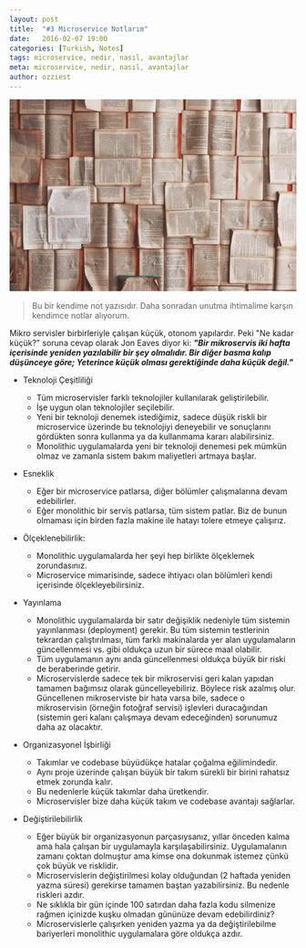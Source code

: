 ```yaml
---
layout: post
title:  "#3 Microservice Notlarım"
date:   2016-02-07 19:00
categories: [Turkish, Notes]
tags: microservice, nedir, nasıl, avantajlar
meta: microservice, nedir, nasıl, avantajlar
author: ozziest
---
```


<a href="https://pixabay.com/en/books-pages-story-stories-notes-1245690/" target="_blank">
    <img src="/images/posts/notes.jpg" class="center" />
</a>

> Bu bir kendime not yazısıdır. Daha sonradan unutma ihtimalime karşın kendimce notlar alıyorum. 

Mikro servisler birbirleriyle çalışan küçük, otonom yapılardır. Peki "Ne kadar küçük?" soruna cevap olarak Jon Eaves diyor ki: ***"Bir mikroservis iki hafta içerisinde yeniden yazılabilir bir şey olmalıdır. Bir diğer basma kalıp düşünceye göre; Yeterince küçük olması gerektiğinde daha küçük değil."***


- Teknoloji Çeşitliliği
	- Tüm microservisler farklı teknolojiler kullanılarak geliştirilebilir.
	- İşe uygun olan teknolojiler seçilebilir.
	- Yeni bir teknoloji denemek istediğimiz, sadece düşük riskli bir microservice üzerinde bu teknolojiyi deneyebilir ve sonuçlarını gördükten sonra kullanma ya da kullanmama kararı alabilirsiniz.
	- Monolithic uygulamalarda yeni bir teknoloji denemesi pek mümkün olmaz ve zamanla sistem bakım maliyetleri artmaya başlar.

- Esneklik
	- Eğer bir microservice patlarsa, diğer bölümler çalışmalarına devam edebilirler.
	- Eğer monolithic bir servis patlarsa, tüm sistem patlar. Biz de bunun olmaması için birden fazla makine ile hatayı tolere etmeye çalışırız.

- Ölçeklenebilirlik:
	- Monolithic uygulamalarda her şeyi hep birlikte ölçeklemek zorundasınız.
	- Microservice mimarisinde, sadece ihtiyacı olan bölümleri kendi içerisinde ölçekleyebilirsiniz. 

- Yayınlama
	- Monolithic uygulamalarda bir satır değişiklik nedeniyle tüm sistemin yayınlanması (deployment) gerekir. Bu tüm sistemin testlerinin tekrardan çalıştırılması, tüm farklı makinalarda yer alan uygulamaların güncellenmesi vs. gibi oldukça uzun bir sürece maal olabilir.
	- Tüm uygulamanın aynı anda güncellenmesi oldukça büyük bir riski de beraberinde getirir. 
	- Microservislerde sadece tek bir mikroservisi geri kalan yapıdan tamamen bağımsız olarak güncelleyebiliriz. Böylece risk azalmış olur. Güncellenen mikroserviste bir hata varsa bile, sadece o mikroservisin (örneğin fotoğraf servisi) işlevleri duracağından (sistemin geri kalanı çalışmaya devam edeceğinden) sorunumuz daha az olacaktır.

- Organizasyonel İşbirliği
	- Takımlar ve codebase büyüdükçe hatalar çoğalma eğilimindedir. 
	- Aynı proje üzerinde çalışan büyük bir takım sürekli bir birini rahatsız etmek zorunda kalır.
	- Bu nedenlerle küçük takımlar daha üretkendir.
	- Microservisler bize daha küçük takım ve codebase avantajı sağlarlar.

- Değiştirilebilirlik
	- Eğer büyük bir organizasyonun parçasıysanız, yıllar önceden kalma ama hala çalışan bir uygulamayla karşılaşabilirsiniz. Uygulamalanın zamanı çoktan dolmuştur ama kimse ona dokunmak istemez çünkü çok büyük ve risklidir.
	- Microservislerin değiştirilmesi kolay olduğundan (2 haftada yeniden yazma süresi) gerekirse tamamen baştan yazabilirsiniz. Bu nedenle riskleri azdır.
	- Ne sıklıkla bir gün içinde 100 satırdan daha fazla kodu silmenize rağmen içinizde kuşku olmadan gününüze devam edebilirdiniz?
	- Microservislerle çalışırken yeniden yazma ya da değiştirilebilme bariyerleri monolithic uygulamalara göre oldukça azdır.
